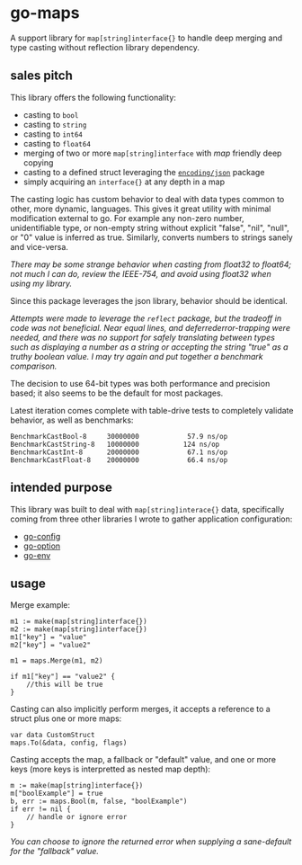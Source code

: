 
# go-maps

A support library for `map[string]interface{}` to handle deep merging and type casting without reflection library dependency.


## sales pitch

This library offers the following functionality:

- casting to `bool`
- casting to `string`
- casting to `int64`
- casting to `float64`
- merging of two or more `map[string]interface` with _map_ friendly deep copying
- casting to a defined struct leveraging the [`encoding/json`](https://golang.org/pkg/encoding/json/) package
- simply acquiring an `interface{}` at any depth in a map

The casting logic has custom behavior to deal with data types common to other, more dynamic, languages.  This gives it great utility with minimal modification external to go.  For example any non-zero number, unidentifiable type, or non-empty string without explicit "false", "nil", "null", or "0" value is inferred as true.  Similarly, converts numbers to strings sanely and vice-versa.

_There may be some strange behavior when casting from float32 to float64; not much I can do, review the IEEE-754, and avoid using float32 when using my library._

Since this package leverages the json library, behavior should be identical.

_Attempts were made to leverage the `reflect` package, but the tradeoff in code was not beneficial.  Near equal lines, and deferrederror-trapping were needed, and there was no support for safely translating between types such as displaying a number as a string or accepting the string "true" as a truthy boolean value.  I may try again and put together a benchmark comparison._

The decision to use 64-bit types was both performance and precision based; it also seems to be the default for most packages.

Latest iteration comes complete with table-drive tests to completely validate behavior, as well as benchmarks:

    BenchmarkCastBool-8     30000000            57.9 ns/op
    BenchmarkCastString-8   10000000           124 ns/op
    BenchmarkCastInt-8      20000000            67.1 ns/op
    BenchmarkCastFloat-8    20000000            66.4 ns/op


## intended purpose

This library was built to deal with `map[string]interace{}` data, specifically coming from three other libraries I wrote to gather application configuration:

- [go-config](https://github.com/cdelorme/go-config)
- [go-option](https://github.com/cdelorme/go-option)
- [go-env](https://github.com/cdelorme/go-env)


## usage

Merge example:

    m1 := make(map[string]interface{})
    m2 := make(map[string]interface{})
    m1["key"] = "value"
    m2["key"] = "value2"

    m1 = maps.Merge(m1, m2)

    if m1["key"] == "value2" {
		//this will be true
	}

Casting can also implicitly perform merges, it accepts a reference to a struct plus one or more maps:

    var data CustomStruct
    maps.To(&data, config, flags)

Casting accepts the map, a fallback or "default" value, and one or more keys (more keys is interpretted as nested map depth):

    m := make(map[string]interface{})
    m["boolExample"] = true
    b, err := maps.Bool(m, false, "boolExample")
    if err != nil {
        // handle or ignore error
    }

_You can choose to ignore the returned error when supplying a sane-default for the "fallback" value._
